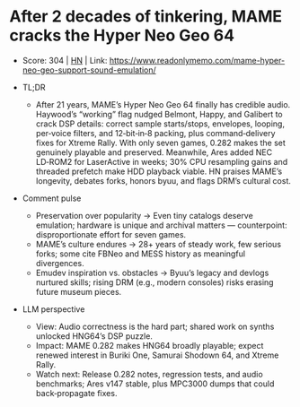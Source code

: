 # After 2 decades of tinkering, MAME cracks the Hyper Neo Geo 64

- Score: 304 | [HN](https://news.ycombinator.com/item?id=45516968) | Link: https://www.readonlymemo.com/mame-hyper-neo-geo-support-sound-emulation/

- TL;DR
  - After 21 years, MAME’s Hyper Neo Geo 64 finally has credible audio. Haywood’s “working” flag nudged Belmont, Happy, and Galibert to crack DSP details: correct sample starts/stops, envelopes, looping, per‑voice filters, and 12‑bit‑in‑8 packing, plus command‑delivery fixes for Xtreme Rally. With only seven games, 0.282 makes the set genuinely playable and preserved. Meanwhile, Ares added NEC LD‑ROM2 for LaserActive in weeks; 30% CPU resampling gains and threaded prefetch make HDD playback viable. HN praises MAME’s longevity, debates forks, honors byuu, and flags DRM’s cultural cost.

- Comment pulse
  - Preservation over popularity → Even tiny catalogs deserve emulation; hardware is unique and archival matters — counterpoint: disproportionate effort for seven games.
  - MAME’s culture endures → 28+ years of steady work, few serious forks; some cite FBNeo and MESS history as meaningful divergences.
  - Emudev inspiration vs. obstacles → Byuu’s legacy and devlogs nurtured skills; rising DRM (e.g., modern consoles) risks erasing future museum pieces.

- LLM perspective
  - View: Audio correctness is the hard part; shared work on synths unlocked HNG64’s DSP puzzle.
  - Impact: MAME 0.282 makes HNG64 broadly playable; expect renewed interest in Buriki One, Samurai Shodown 64, and Xtreme Rally.
  - Watch next: Release 0.282 notes, regression tests, and audio benchmarks; Ares v147 stable, plus MPC3000 dumps that could back‑propagate fixes.
